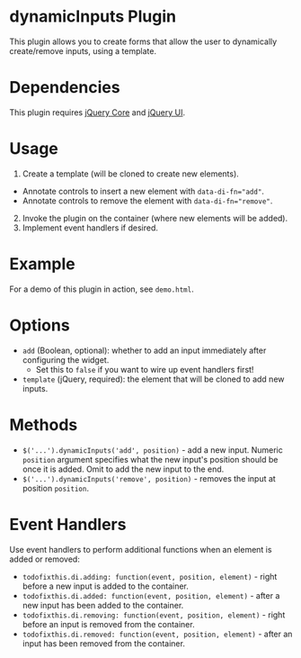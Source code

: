# dynamicInputs Plugin

This plugin allows you to create forms that allow the user to dynamically
  create/remove inputs, using a template.

# Dependencies

This plugin requires [jQuery Core](https://jquery.com/) and
  [jQuery UI](https://jqueryui.com/).
  
# Usage

1. Create a template (will be cloned to create new elements).
  - Annotate controls to insert a new element with `data-di-fn="add"`.
  - Annotate controls to remove the element with `data-di-fn="remove"`. 
2. Invoke the plugin on the container (where new elements will be added).
3. Implement event handlers if desired.

# Example

For a demo of this plugin in action, see `demo.html`.

# Options

- `add` (Boolean, optional): whether to add an input immediately after
  configuring the widget.
  - Set this to `false` if you want to wire up event handlers first!
- `template` (jQuery, required): the element that will be cloned to add
  new inputs.

# Methods

- `$('...').dynamicInputs('add', position)` - add a new input.  Numeric
  `position` argument specifies what the new input's position should be
  once it is added.  Omit to add the new input to the end.
- `$('...').dynamicInputs('remove', position)` - removes the input at
  position `position`.

# Event Handlers

Use event handlers to perform additional functions when an element is
  added or removed:

- `todofixthis.di.adding: function(event, position, element)` - right
  before a new input is added to the container.
- `todofixthis.di.added: function(event, position, element)` - after a
  new input has been added to the container.
- `todofixthis.di.removing: function(event, position, element)` - right
  before an input is removed from the container.
- `todofixthis.di.removed: function(event, position, element)` - after
  an input has been removed from the container.
